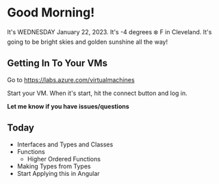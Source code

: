# Good Morning!

It's WEDNESDAY January 22, 2023. It's -4 degrees ❄️ F in Cleveland.
It's going to be bright skies and golden sunshine all the way!

## Getting In To Your VMs

Go to https://labs.azure.com/virtualmachines

Start your VM. When it's start, hit the connect button and log in.

**Let me know if you have issues/questions**

## Today

- Interfaces and Types and Classes
- Functions
  - Higher Ordered Functions
- Making Types from Types
- Start Applying this in Angular
